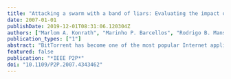 ```yaml
---
title: "Attacking a swarm with a band of liars: Evaluating the impact of attacks on BitTorrent"
date: 2007-01-01
publishDate: 2019-12-01T08:31:06.120304Z
authors: ["Marlom A. Konrath", "Marinho P. Barcellos", "Rodrigo B. Mansilha"]
publication_types: ["1"]
abstract: "BitTorrent has become one of the most popular Internet applications, given the number of users and the fraction of the Internet traffic it consumes. Its wide adoption has exposed some potential problems, like selfish peer behavior. Related research efforts so far have focused on modeling the dynamics of swarms, as well as devising incentive mechanisms that improve fairness without sacrificing efficiency. To the best of our knowledge, this is the first paper to evaluate the impact of attacks that exploit BitTorrent vulnerabilities with the sole intention of harming a swarm. The paper sheds light on BitTorrent behavior by presenting state diagrams, describes two attacks, and then evaluates their negative impact in realistic swarm settings. To evaluate the impact of attacks, a discrete-event simulator was developed and validated against an experimental evaluation performed in a controlled environment. Our findings show the seriousness of the problem and should be the basis for the development of new mechanisms to increase BitTorrent security."
featured: false
publication: "*IEEE P2P*"
doi: "10.1109/P2P.2007.4343462"
---
```


